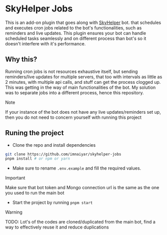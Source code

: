 # SkyHelper Jobs

This is an add-on plugin that goes along with [SkyHelper](https://github.com/imnaiyar/SkyHelper) bot. that schedules and executes cron jobs related to the bot's functionalities, such as reminders and live updates. This plugin ensures your bot can handle scheduled tasks seamlessly and on different process than bot's so it doesn't interfere with it's performance.

## Why this?

Running cron jobs is not resources exhaustive itself, but sending reminders/live updates for multiple servers, that too with intervals as little as 2 minutes, with multiple api calls, and stuff can get the process clogged up. This was getting in the way of main functionalities of the bot. My solution was to separate jobs into a different process, hence this repository.

> [!NOTE]  
> If your instance of the bot does not have any live updates/reminders set up, then you do not need to concern yourself with running this project

## Runing the project

- Clone the repo and install dependencies

```bash
git clone https://github.com/imnaiyar/skyhelper-jobs
pnpm install # or npm or yarn
```

- Make sure to rename `.env.example` and fill the required values.

> [!IMPORTANT]  
> Make sure that bot token and Mongo connection url is the same as the one you used to run the main bot

- Start the project by running `pnpm start`

> [!WARNING]  
> TODO: Lot's of the codes are cloned/duplicated from the main bot, find a way to effectively reuse it and reduce duplications
